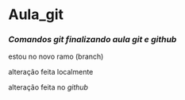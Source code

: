 # Aula_git
### *Comandos git finalizando aula git e github*
estou no novo ramo (branch)

alteração feita localmente



alteração feita no _github_
